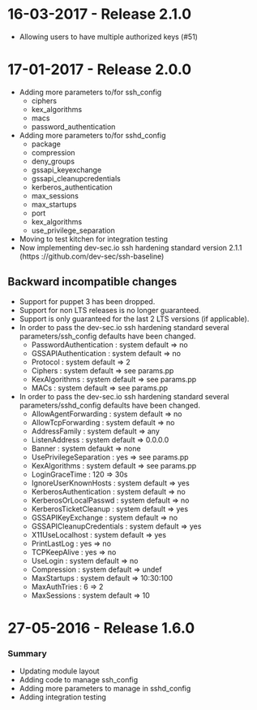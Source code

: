# 16-03-2017 - Release 2.1.0
- Allowing users to have multiple authorized keys (#51)

# 17-01-2017 - Release 2.0.0

- Adding more parameters to/for ssh_config
    - ciphers
    - kex_algorithms
    - macs
    - password_authentication
- Adding more parameters to/for sshd_config
    - package
    - compression
    - deny_groups
    - gssapi_keyexchange
    - gssapi_cleanupcredentials
    - kerberos_authentication
    - max_sessions
    - max_startups
    - port
    - kex_algorithms
    - use_privilege_separation
- Moving to test kitchen for integration testing
- Now implementing dev-sec.io ssh hardening standard version 2.1.1 (https ://github.com/dev-sec/ssh-baseline)

## Backward incompatible changes
- Support for puppet 3 has been dropped.
- Support for non LTS releases is no longer guaranteed.
- Support is only guaranteed for the last 2 LTS versions (if applicable).
- In order to pass the dev-sec.io ssh hardening standard several parameters/ssh_config defaults have been changed.
    - PasswordAuthentication : system default => no
    - GSSAPIAuthentication : system default => no
    - Protocol : system default => 2
    - Ciphers : system default => see params.pp
    - KexAlgorithms : system default => see params.pp
    - MACs : system default => see params.pp
- In order to pass the dev-sec.io ssh hardening standard several parameters/sshd_config defaults have been changed.
    - AllowAgentForwarding : system default => no
    - AllowTcpForwarding : system default => no
    - AddressFamily : system default => any
    - ListenAddress : system default => 0.0.0.0
    - Banner : system defaukt => none
    - UsePrivilegeSeparation : yes => see params.pp
    - KexAlgorithms : system default => see params.pp
    - LoginGraceTime : 120 => 30s
    - IgnoreUserKnownHosts : system default => yes
    - KerberosAuthentication : system default => no
    - KerberosOrLocalPasswd : system default => no
    - KerberosTicketCleanup : system default => yes
    - GSSAPIKeyExchange : system default => no
    - GSSAPICleanupCredentials : system default => yes
    - X11UseLocalhost : system default => yes
    - PrintLastLog : yes => no
    - TCPKeepAlive : yes => no
    - UseLogin : system default => no
    - Compression : system default => undef
    - MaxStartups : system default => 10:30:100
    - MaxAuthTries : 6 => 2
    - MaxSessions : system default => 10

# 27-05-2016 - Release 1.6.0
### Summary
- Updating module layout
- Adding code to manage ssh_config
- Adding more parameters to manage in sshd_config
- Adding integration testing
